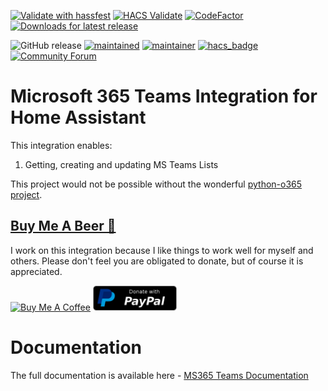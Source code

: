 [![Validate with hassfest](https://github.com/RogerSelwyn/ms365-teams/actions/workflows/hassfest.yaml/badge.svg)](https://github.com/RogerSelwyn/ms365-teams/actions/workflows/hassfest.yaml) [![HACS Validate](https://github.com/RogerSelwyn/ms365-teams/actions/workflows/hacs.yaml/badge.svg)](https://github.com/RogerSelwyn/ms365-teams/actions/workflows/hacs.yaml) [![CodeFactor](https://www.codefactor.io/repository/github/rogerselwyn/ms365-teams/badge)](https://www.codefactor.io/repository/github/rogerselwyn/ms365-teams) [![Downloads for latest release](https://img.shields.io/github/downloads/RogerSelwyn/ms365-teams/latest/total.svg)](https://github.com/RogerSelwyn/ms365-teams/releases/latest)

![GitHub release](https://img.shields.io/github/v/release/RogerSelwyn/ms365-teams) [![maintained](https://img.shields.io/maintenance/yes/2024.svg)](#) [![maintainer](https://img.shields.io/badge/maintainer-%20%40RogerSelwyn-blue.svg)](https://github.com/RogerSelwyn) [![hacs_badge](https://img.shields.io/badge/HACS-Default-41BDF5.svg)](https://github.com/hacs/integration) [![Community Forum](https://img.shields.io/badge/community-forum-brightgreen.svg)](https://community.home-assistant.io/t/office-365-calendar-access)

# Microsoft 365 Teams Integration for Home Assistant

This integration enables:
1. Getting, creating and updating MS Teams Lists

This project would not be possible without the wonderful [python-o365 project](https://github.com/O365/python-o365).

## [Buy Me A Beer 🍻](https://buymeacoffee.com/rogtp)
I work on this integration because I like things to work well for myself and others. Please don't feel you are obligated to donate, but of course it is appreciated.

<a href="https://www.buymeacoffee.com/rogtp" target="_blank"><img src="https://cdn.buymeacoffee.com/buttons/default-orange.png" alt="Buy Me A Coffee" height="41" width="174"></a> 
<a href="https://www.paypal.com/donate/?hosted_button_id=F7TGHNGH7A526">
  <img src="https://github.com/RogerSelwyn/actions/blob/e82dab9e5643bbb82e182215a748a3024e3e7eac/images/paypal-donate-button.png" alt="Donate with PayPal" height="40"/>
</a>

# Documentation

The full documentation is available here - [MS365 Teams Documentation](https://rogerselwyn.github.io/MS365-Teams/)

